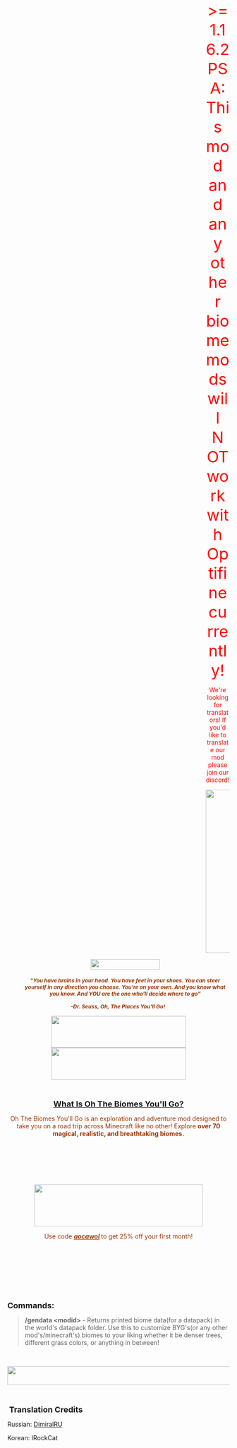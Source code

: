<p dir="ltr" style="padding-left: 450px; text-align: center;"><span style="font-size: 36px; color: #ff0000;">&gt;=1.16.2 PSA: This mod and any other biome mods will NOT work with Optifine currently!</span></p>
<p dir="ltr" style="padding-left: 450px; text-align: center;"><span style="font-size: 14px; color: #ff0000;">We're looking for translators! If you'd like to translate our mod please join our discord!<br /></span></p>
<p dir="ltr" style="padding-left: 450px; text-align: center;"><img src="https://i.imgur.com/WwbNqpq.png" width="710" height="370" /></p>
<p dir="ltr" style="text-align: center; padding-left: 30px;"><a href="https://discord.gg/q8zWvkr"><img src="https://img.shields.io/discord/636017992265891846?color=Yellow&amp;label=Discord&amp;style=for-the-badge" alt="" width="157" height="24" /></a><br /><br /><span style="font-size: 12px;"><strong><span style="color: #993300;"><em>"You have brains in your head. You have feet in your shoes. You can steer yourself in any direction you choose.</em>&nbsp;<em>You're on your own. And you know what you know. And YOU are the one who'll decide where to go" </em></span></strong></span></p>
<p dir="ltr" style="text-align: center;"><span style="font-size: 12px;"><strong><span style="color: #993300;"><em>-Dr. Seuss, Oh, The Places You'll Go!</em>&nbsp;</span></strong></span></p>
<p dir="ltr" style="text-align: center;"><span style="font-size: 12px;"><strong><span style="color: #993300;"><a href="https://www.patreon.com/AOCAWOL"><img src="https://i.imgur.com/2E52ZZG.png" alt="" width="306" height="72" /></a><a href="https://www.patreon.com/CorgiTaco"><img src="https://i.imgur.com/YNkz46B.png" width="306" height="72" /></a></span></strong></span></p>
<p dir="ltr">&nbsp;</p>
<p dir="ltr" style="text-align: center;"><span style="text-decoration: underline; font-size: 18px;"><strong>What Is Oh The Biomes You'll Go?</strong></span></p>
<p dir="ltr" style="text-align: center;"><span style="color: #993300; font-size: 14px;">Oh The Biomes You'll Go is an exploration and adventure mod designed to take you on a road trip across Minecraft like no other! Explore <strong>over 70 magical, realistic, and breathtaking biomes.</strong></span></p>
<p dir="ltr" style="text-align: center;">&nbsp;</p>
<p dir="ltr" style="text-align: center;">&nbsp;</p>
<p dir="ltr" style="text-align: center;">&nbsp;</p>
<p dir="ltr" style="text-align: center;"><span style="font-size: 14px;"><a href="https://bisecthosting.com/aocawol"><span style="color: #993300;"><strong><img src="https://i.imgur.com/LdA5yPF.png" alt="" width="382" height="95" /></strong></span></a></span></p>
<p dir="ltr" style="text-align: center;"><span style="font-size: 14px;"><span style="color: #993300;">Use code <strong><span style="text-decoration: underline;"><em>aocawol</em></span> </strong>to get&nbsp;25%&nbsp;off your first month!</span></span></p>
<p dir="ltr">&nbsp;</p>
<p>&nbsp;</p>
<p>&nbsp;</p>
<p>&nbsp;</p>
<p><span style="font-size: 18px;"><strong>Commands: </strong></span><span style="font-size: 12px;"><strong><br /></strong></span></p>
<blockquote>
<div class="spoiler"><span style="font-size: 14px;"><strong>/gendata &lt;modid&gt;</strong></span> - Returns printed biome data(for a datapack) in the world's datapack folder. Use this to customize BYG's(or any other mod's/minecraft's) biomes to your liking whether it be denser trees, different grass colors, or anything in between!</div>
</blockquote>
<p>&nbsp;</p>
<p><a href="https://bygmc.weebly.com/addons--other-projects.html"><img style="display: block; margin-left: auto; margin-right: auto;" src="https://i.imgur.com/qf9Hi4p.png" alt="" width="555" height="43" /></a></p>
<p>&nbsp;</p>
<p>&nbsp;<strong style="font-size: 18px;">Translation Credits</strong></p>
<div class="spoiler">
<p>Russian:&nbsp;<a href="https://www.curseforge.com/members/DimiralRU/projects">DimiralRU</a></p>
<p>Korean: IRockCat</p>
</div>
